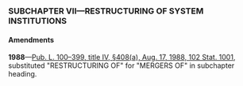 ### SUBCHAPTER VII—RESTRUCTURING OF SYSTEM INSTITUTIONS ###

#### Amendments ####

**1988**—[Pub. L. 100–399, title IV, §408(a), Aug. 17, 1988, 102 Stat. 1001](/statviewer.htm?volume=102&page=1001), substituted "RESTRUCTURING OF" for "MERGERS OF" in subchapter heading.